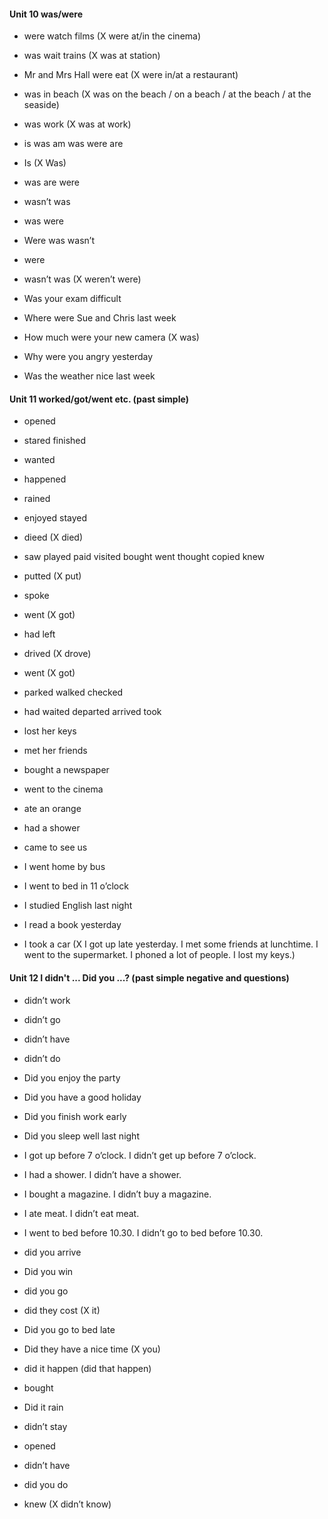 #### Unit 10 was/were

- were watch films (X were at/in the cinema)
- was wait trains (X was at station)
- Mr and Mrs Hall were eat (X were in/at a restaurant)
- was in beach (X was on the beach / on a beach / at the beach / at the seaside)
- was work (X was at work)

- is was am was were are 
- Is (X Was)
- was are were

- wasn’t was 
- was were 
- Were was wasn’t 
- were
- wasn’t was (X weren’t were)

- Was your exam difficult
- Where were Sue and Chris last week
- How much were your new camera (X was)
- Why were you angry yesterday
- Was the weather nice last week


#### Unit 11 worked/got/went etc. (past simple) 

- opened
- stared finished
- wanted
- happened
- rained
- enjoyed stayed
- dieed (X died)

- saw played paid visited bought went thought copied knew 
- putted (X put)
- spoke

- went (X got)
- had left 
- drived (X drove)
- went (X got)
- parked walked checked
- had waited departed arrived took

- lost her keys
- met her friends
- bought a newspaper 
- went to the cinema
- ate an orange
- had a shower
- came to see us

- I went home by bus
- I went to bed in 11 o’clock
- I studied English last night
- I read a book yesterday
- I took a car (X I got up late yesterday. I met some friends at lunchtime.  I went to the supermarket.  I phoned a lot of people.  I lost my keys.)


#### Unit 12 I didn't ... Did you ...? (past simple negative and questions)

- didn’t work
- didn’t go
- didn’t have
- didn’t do

- Did you enjoy the party
- Did you have a good holiday
- Did you finish work early
- Did you sleep well last night

- I got up before 7 o’clock. I didn’t get up before 7 o’clock. 
- I had a shower. I didn’t have a shower. 
- I bought a magazine. I didn’t buy a magazine. 
- I ate meat. I didn’t eat meat. 
- I went to bed before 10.30. I didn’t go to bed before 10.30. 

- did you arrive
- Did you win
- did you go
- did they cost (X it)
- Did you go to bed late
- Did they have a nice time (X you)
- did it happen (did that happen)

- bought 
- Did it rain
- didn’t stay
- opened
- didn’t have
- did you do
- knew (X didn’t know)
